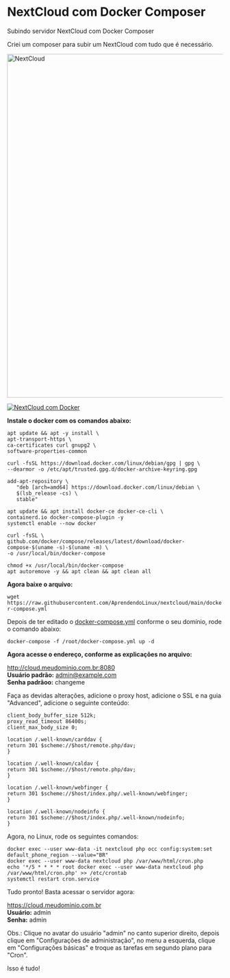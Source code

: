 # NextCloud com Docker Composer
Subindo servidor NextCloud com Docker Composer

Criei um composer para subir um NextCloud com tudo que é necessário.

<img src="https://temporario.aprendendolinux.com/pic_docker_hub/nextcloud.png" alt="NextCloud" width="800" title="NextCloud">

[![NextCloud com Docker](https://img.youtube.com/vi/kyNfCGEno5M/0.jpg)](https://www.youtube.com/watch?v=kyNfCGEno5M)


**Instale o docker com os comandos abaixo:**

```
apt update && apt -y install \
apt-transport-https \
ca-certificates curl gnupg2 \
software-properties-common

curl -fsSL https://download.docker.com/linux/debian/gpg | gpg \
--dearmor -o /etc/apt/trusted.gpg.d/docker-archive-keyring.gpg

add-apt-repository \
   "deb [arch=amd64] https://download.docker.com/linux/debian \
   $(lsb_release -cs) \
   stable"

apt update && apt install docker-ce docker-ce-cli \
containerd.io docker-compose-plugin -y
systemctl enable --now docker

curl -fsSL \
github.com/docker/compose/releases/latest/download/docker-compose-$(uname -s)-$(uname -m) \
-o /usr/local/bin/docker-compose

chmod +x /usr/local/bin/docker-compose
apt autoremove -y && apt clean && apt clean all
```
**Agora baixe o arquivo:**

`wget https://raw.githubusercontent.com/AprendendoLinux/nextcloud/main/docker-compose.yml`

Depois de ter editado o [docker-compose.yml](https://github.com/AprendendoLinux/nextcloud/blob/main/docker-compose.yml) conforme o seu domínio, rode o comando abaixo:

`docker-compose -f /root/docker-compose.yml up -d`

**Agora acesse o endereço, conforme as explicações no arquivo:**

http://cloud.meudominio.com.br:8080<br>
**Usuário padrão:** admin@example.com<br>
**Senha padrãoo:** changeme

Faça as devidas alterações, adicione o proxy host, adicione o SSL e na guia "Advanced", adicione o seguinte conteúdo:

```
client_body_buffer_size 512k;
proxy_read_timeout 86400s;
client_max_body_size 0;

location /.well-known/carddav {
return 301 $scheme://$host/remote.php/dav;
}

location /.well-known/caldav {
return 301 $scheme://$host/remote.php/dav;
}

location /.well-known/webfinger {
return 301 $scheme://$host/index.php/.well-known/webfinger;
}

location /.well-known/nodeinfo {
return 301 $scheme://$host/index.php/.well-known/nodeinfo;
}
```
Agora, no Linux, rode os seguintes comandos:

```
docker exec --user www-data -it nextcloud php occ config:system:set default_phone_region --value="BR"
docker exec --user www-data nextcloud php /var/www/html/cron.php
echo '*/5 * * * * root docker exec --user www-data nextcloud php /var/www/html/cron.php' >> /etc/crontab
systemctl restart cron.service
```
Tudo pronto! Basta acessar o servidor agora:

https://cloud.meudominio.com.br<br>
**Usuário:** admin<br>
**Senha:** admin

Obs.: Clique no avatar do usuário "admin" no canto superior direito, depois clique em "Configurações de administração", no menu a esquerda, clique em "Configurações básicas" e troque as tarefas em segundo plano para "Cron".

Isso é tudo!

